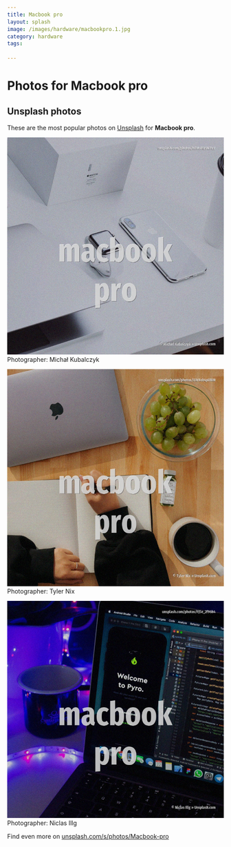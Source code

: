 ```yaml
---
title: Macbook pro
layout: splash
image: /images/hardware/macbookpro.1.jpg
category: hardware
tags:

---
```

# Photos for Macbook pro
 
## Unsplash photos
These are the most popular photos on [Unsplash](https://unsplash.com) for **Macbook pro**.
 
![Macbook pro](/images/hardware/macbookpro.1.jpg)
Photographer:  Michał Kubalczyk
 
![Macbook pro](/images/hardware/macbookpro.2.jpg)
Photographer:  Tyler Nix
 
![Macbook pro](/images/hardware/macbookpro.3.jpg)
Photographer:  Niclas Illg
 
Find even more on [unsplash.com/s/photos/Macbook-pro](https://unsplash.com/s/photos/Macbook-pro)
 
